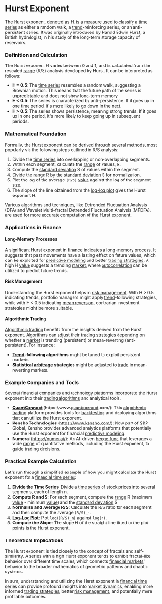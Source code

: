 # Hurst Exponent

The Hurst exponent, denoted as H, is a measure used to classify a [time series](../t/time_series.md) as either a random walk, a [trend](../t/trend.md)-reinforcing series, or an anti-persistent series. It was originally introduced by Harold Edwin Hurst, a British hydrologist, in his study of the long-term storage capacity of reservoirs.

### Definition and Calculation

The Hurst exponent H varies between 0 and 1, and is calculated from the rescaled [range](../r/range.md) (R/S) analysis developed by Hurst. It can be interpreted as follows:

- **H = 0.5**: The [time series](../t/time_series.md) resembles a random walk, suggesting a Brownian motion. This means that the future path of the series is unpredictable and does not show long-term memory.
- **H < 0.5**: The series is characterized by anti-persistence. If it goes up in one time period, it's more likely to go down in the next.
- **H > 0.5**: The series shows persistence, meaning strong trends. If it goes up in one period, it's more likely to keep going up in subsequent periods.

### Mathematical Foundation

Formally, the Hurst exponent can be derived through several methods, most popularly via the following steps outlined in R/S analysis:

1. Divide the [time series](../t/time_series.md) into overlapping or non-overlapping segments.
2. Within each segment, calculate the [range](../r/range.md) of values, R.
3. Compute the [standard deviation](../s/standard_deviation.md) S of values within the segment.
4. Divide the [range](../r/range.md) R by the [standard deviation](../s/standard_deviation.md) S for normalization.
5. Plot the log of the average `(R/S)` [value](../v/value.md) against the log of the segment size.
6. The slope of the line obtained from the [log-log plot](../l/log-log_plot_in_trading.md) gives the Hurst exponent H.

Various algorithms and techniques, like Detrended Fluctuation Analysis (DFA) and Wavelet Multi-fractal Detrended Fluctuation Analysis (MFDFA), are used for more accurate computation of the Hurst exponent.

### Applications in Finance

#### Long-Memory Processes

A significant Hurst exponent in [finance](../f/finance.md) indicates a long-memory process. It suggests that past movements have a lasting effect on future values, which can be exploited for [predictive modeling](../p/predictive_modeling.md) and better [trading strategies](../t/trading_strategies.md). A high H [value](../v/value.md) suggests a trending [market](../m/market.md), where [autocorrelation](../a/autocorrelation.md) can be utilized to predict future trends.

#### Risk Management

Understanding the Hurst exponent helps in [risk management](../r/risk_management.md). With H > 0.5 indicating trends, portfolio managers might apply [trend](../t/trend.md)-following strategies, while with H < 0.5 indicating [mean reversion](../m/mean_reversion.md), contrarian investment strategies might be more suitable.

#### Algorithmic Trading

[Algorithmic trading](../a/algorithmic_trading.md) benefits from the insights derived from the Hurst exponent. Algorithms can adjust their [trading strategies](../t/trading_strategies.md) depending on whether a [market](../m/market.md) is trending (persistent) or mean-reverting (anti-persistent). For instance:

- **[Trend](../t/trend.md)-following algorithms** might be tuned to exploit persistent markets.
- **Statistical [arbitrage](../a/arbitrage.md) strategies** might be adjusted to [trade](../t/trade.md) in mean-reverting markets.

### Example Companies and Tools

Several financial companies and technology platforms incorporate the Hurst exponent into their [trading algorithms](../t/trading_algorithms.md) and analytical tools.

- **[QuantConnect](../q/quantconnect.md)** (https://www.[quantconnect](../q/quantconnect.md).com/): This [algorithmic trading](../a/algorithmic_trading.md) platform provides tools for [backtesting](../b/backtesting.md) and deploying algorithms that can utilize the Hurst exponent.
- **Kensho Technologies** (https://www.kensho.com/): Now part of S&P Global, Kensho provides advanced analytics platforms that potentially use the Hurst exponent for financial [predictive modeling](../p/predictive_modeling.md).
- **Numerai** (https://numer.ai/): An AI-driven [hedge fund](../h/hedge_fund.md) that leverages a wide [range](../r/range.md) of quantitative methods, including the Hurst exponent, to guide trading decisions.

### Practical Example Calculation

Let's run through a simplified example of how you might calculate the Hurst exponent for a [financial time series](../f/financial_time_series.md):

1. **Divide the [Time Series](../t/time_series.md)**: Divide a [time series](../t/time_series.md) of stock prices into several segments, each of length n.
2. **Compute R and S**: For each segment, compute the [range](../r/range.md) R (maximum [value](../v/value.md) - minimum [value](../v/value.md)) and the [standard deviation](../s/standard_deviation.md) S.
3. **Normalize and Average R/S**: Calculate the R/S ratio for each segment and then compute the average `(R/S)_n`.
4. **[Log-Log Plot](../l/log-log_plot_in_trading.md)**: Plot `log((R/S)_n)` against `log(n)`.
5. **Compute the Slope**: The slope H of the straight line fitted to the plot points is the Hurst exponent.

### Theoretical Implications

The Hurst exponent is tied closely to the concept of fractals and self-similarity. A series with a high Hurst exponent tends to exhibit fractal-like behavior over different time scales, which connects [financial markets](../f/financial_market.md)' behavior to the broader mathematics of geometric patterns and chaotic systems.

In sum, understanding and utilizing the Hurst exponent in [financial time series](../f/financial_time_series.md) can provide profound insights into [market dynamics](../m/market_dynamics.md), enabling more informed [trading strategies](../t/trading_strategies.md), better [risk management](../r/risk_management.md), and potentially more profitable outcomes.
